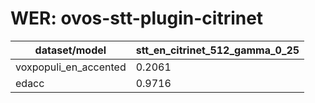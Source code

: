 
# WER: ovos-stt-plugin-citrinet
|dataset/model|stt_en_citrinet_512_gamma_0_25|
|-|-|
| voxpopuli_en_accented | 0.2061 |
| edacc | 0.9716 |